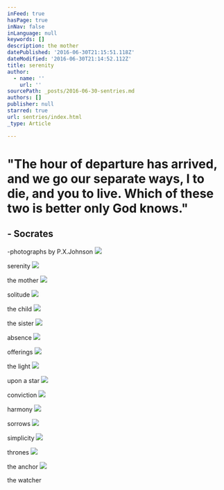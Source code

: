 ```yaml
---
inFeed: true
hasPage: true
inNav: false
inLanguage: null
keywords: []
description: the mother
datePublished: '2016-06-30T21:15:51.118Z'
dateModified: '2016-06-30T21:14:52.112Z'
title: serenity
author:
  - name: ''
    url: ''
sourcePath: _posts/2016-06-30-sentries.md
authors: []
publisher: null
starred: true
url: sentries/index.html
_type: Article

---
```

# "The hour of departure has arrived, and we go our separate ways, I to die, and you to live. Which of these two is better only God knows."

## - Socrates

-photographs by P.X.Johnson
![](https://imgflo.herokuapp.com/graph/vahj1ThiexotieMo/6fd8b8a226aaa4d4cc5fb8b7ea1df8f2/croprotate.jpg?cropheight=3841&cropwidth=5760&degrees=0&input=https%3A%2F%2Fthe-grid-user-content.s3-us-west-2.amazonaws.com%2Fcb78a5ca-2251-49b5-9bea-44ad8b4f9cb1.jpg&x=0&y=0)

  
serenity
![](https://imgflo.herokuapp.com/graph/vahj1ThiexotieMo/a41aaeb7f108a072e02073dfdc196a0e/croprotate.jpg?cropheight=3841&cropwidth=5760&degrees=0&input=https%3A%2F%2Fthe-grid-user-content.s3-us-west-2.amazonaws.com%2Fff448018-d925-4db9-aa63-9ed2850d28af.jpg&x=0&y=0)

the mother
![](https://imgflo.herokuapp.com/graph/vahj1ThiexotieMo/e3373f00eaa7c6a4c2008faa4faebb8c/croprotate.jpg?cropheight=3841&cropwidth=5760&degrees=0&input=https%3A%2F%2Fthe-grid-user-content.s3-us-west-2.amazonaws.com%2F6a729124-7800-4376-8b7b-ab733cca7040.jpg&x=0&y=0)

solitude
![](https://imgflo.herokuapp.com/graph/vahj1ThiexotieMo/9686d60fb873864e78e3368ac3d852cf/croprotate.jpg?cropheight=5760&cropwidth=3841&degrees=0&input=https%3A%2F%2Fthe-grid-user-content.s3-us-west-2.amazonaws.com%2F0c5694c0-eaa8-4b75-9634-95ba6fd91b79.jpg&x=0&y=0)

the child
![](https://imgflo.herokuapp.com/graph/vahj1ThiexotieMo/e511536b71023f86e61c5c2b9808723d/croprotate.jpg?cropheight=3841&cropwidth=5760&degrees=0&input=https%3A%2F%2Fthe-grid-user-content.s3-us-west-2.amazonaws.com%2F5c0a5bb1-8495-4017-b231-f3eb5556a531.jpg&x=0&y=0)

the sister
![](https://imgflo.herokuapp.com/graph/vahj1ThiexotieMo/a1f72388458cab1130e80c3b40cd5ebe/croprotate.jpg?cropheight=3587&cropwidth=5379&degrees=0&input=https%3A%2F%2Fthe-grid-user-content.s3-us-west-2.amazonaws.com%2F8f7b49cb-e29d-495d-8260-cb6b183e6e7c.jpg&x=0&y=0)

absence
![](https://imgflo.herokuapp.com/graph/vahj1ThiexotieMo/45cb4f7526d5a64183ffe7afa5ca540e/croprotate.jpg?cropheight=3841&cropwidth=5760&degrees=0&input=https%3A%2F%2Fthe-grid-user-content.s3-us-west-2.amazonaws.com%2Fba3b859b-5cdb-498d-ac49-dc0d344e3540.jpg&x=0&y=0)

offerings
![](https://imgflo.herokuapp.com/graph/vahj1ThiexotieMo/f5bfb060ba96ffb7a658f988153483aa/croprotate.jpg?cropheight=5760&cropwidth=3841&degrees=0&input=https%3A%2F%2Fthe-grid-user-content.s3-us-west-2.amazonaws.com%2Fd0155a77-6612-4324-9e0f-644bbf4825c1.jpg&x=0&y=0)

the light
![](https://imgflo.herokuapp.com/graph/vahj1ThiexotieMo/dde214130b97524e7fd605d469ac9ba1/croprotate.jpg?cropheight=3841&cropwidth=5760&degrees=0&input=https%3A%2F%2Fthe-grid-user-content.s3-us-west-2.amazonaws.com%2F15f5bd37-8141-483b-876e-9429b1ada9ee.jpg&x=0&y=0)

upon a star
![](https://imgflo.herokuapp.com/graph/vahj1ThiexotieMo/91c8664a2b11338f85ac1d38ed10fdc8/croprotate.jpg?cropheight=5760&cropwidth=3841&degrees=0&input=https%3A%2F%2Fthe-grid-user-content.s3-us-west-2.amazonaws.com%2F496a582d-3563-4817-8925-6afc7bbe1445.jpg&x=0&y=0)

conviction
![](https://imgflo.herokuapp.com/graph/vahj1ThiexotieMo/21c7b23292db7ef6ef97bb49286a2b98/croprotate.jpg?cropheight=3841&cropwidth=5760&degrees=0&input=https%3A%2F%2Fthe-grid-user-content.s3-us-west-2.amazonaws.com%2F5d5a5ff8-630e-4a02-a3c8-f383d1b55eed.jpg&x=0&y=0)

harmony
![](https://imgflo.herokuapp.com/graph/vahj1ThiexotieMo/1fd0a1f60ec34a950a8d397f9df1f9dc/croprotate.jpg?cropheight=3841&cropwidth=5760&degrees=0&input=https%3A%2F%2Fthe-grid-user-content.s3-us-west-2.amazonaws.com%2F0714efb8-b22d-4835-91ea-0714dfa65059.jpg&x=0&y=0)

sorrows
![](https://s3-us-west-2.amazonaws.com/the-grid-img/p/f807c32e0d20249450bbba566d38fd3743b3321f.jpg)

simplicity
![](https://imgflo.herokuapp.com/graph/vahj1ThiexotieMo/0a1eafea70c46d9e7085d612d733bc0f/croprotate.jpg?cropheight=3841&cropwidth=5760&degrees=0&input=https%3A%2F%2Fthe-grid-user-content.s3-us-west-2.amazonaws.com%2Ff416e833-ae1f-4707-adf9-267e2813b031.jpg&x=0&y=0)

thrones
![](https://imgflo.herokuapp.com/graph/vahj1ThiexotieMo/c432f95e4b62071dc9656588c983bbfd/croprotate.jpg?cropheight=3841&cropwidth=5760&degrees=0&input=https%3A%2F%2Fthe-grid-user-content.s3-us-west-2.amazonaws.com%2F53c80658-f20a-4d1d-b7c1-6cd0ada8a3c6.jpg&x=0&y=0)

the anchor
![](https://imgflo.herokuapp.com/graph/vahj1ThiexotieMo/f96d6de1b784364f875aa8876d376b6a/croprotate.jpg?cropheight=3841&cropwidth=5760&degrees=0&input=https%3A%2F%2Fthe-grid-user-content.s3-us-west-2.amazonaws.com%2Fa5d37533-cb44-4be5-80a0-82efcbf58dc0.jpg&x=0&y=0)

the watcher